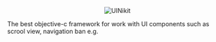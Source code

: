 <p align="center">
  <img src="http://i.imgur.com/zjDvHVo.png" alt="UINikit"/>
</p>
The best objective-c framework for work with UI components such as scrool view, navigation ban e.g.
